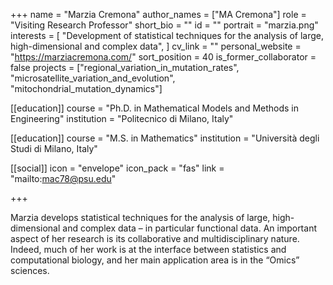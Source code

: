 +++
name = "Marzia Cremona"
author_names = ["MA Cremona"]
role = "Visiting Research Professor"
short_bio = ""
id = ""
portrait = "marzia.png"
interests = [
  "Development of statistical techniques for the analysis of large, high-dimensional and complex data",
]
cv_link = ""
personal_website = "https://marziacremona.com/"
sort_position = 40
is_former_collaborator = false
projects = ["regional_variation_in_mutation_rates", "microsatellite_variation_and_evolution", "mitochondrial_mutation_dynamics"]

[[education]]
  course = "Ph.D. in Mathematical Models and Methods in Engineering"
  institution = "Politecnico di Milano, Italy"

[[education]]
  course = "M.S. in Mathematics"
  institution = "Università degli Studi di Milano, Italy"

[[social]]
    icon = "envelope"
    icon_pack = "fas"
    link = "mailto:mac78@psu.edu"

+++

Marzia develops statistical techniques for the analysis of large, high-dimensional and complex data – in particular functional data. An important aspect of her research is its collaborative and multidisciplinary nature. Indeed, much of her work is at the interface between statistics and computational biology, and her main application area is in the “Omics” sciences.
